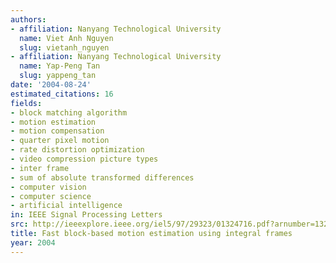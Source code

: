 ```yaml
---
authors:
- affiliation: Nanyang Technological University
  name: Viet Anh Nguyen
  slug: vietanh_nguyen
- affiliation: Nanyang Technological University
  name: Yap-Peng Tan
  slug: yappeng_tan
date: '2004-08-24'
estimated_citations: 16
fields:
- block matching algorithm
- motion estimation
- motion compensation
- quarter pixel motion
- rate distortion optimization
- video compression picture types
- inter frame
- sum of absolute transformed differences
- computer vision
- computer science
- artificial intelligence
in: IEEE Signal Processing Letters
src: http://ieeexplore.ieee.org/iel5/97/29323/01324716.pdf?arnumber=1324716
title: Fast block-based motion estimation using integral frames
year: 2004
---
```

